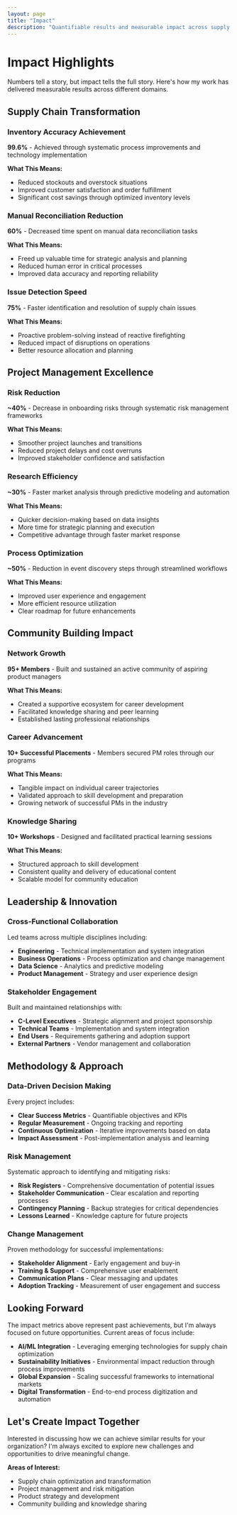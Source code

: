 ```yaml
---
layout: page
title: "Impact"
description: "Quantifiable results and measurable impact across supply chain transformation, project management, and community building initiatives."
---
```


# Impact Highlights

Numbers tell a story, but impact tells the full story. Here's how my work has delivered measurable results across different domains.

## Supply Chain Transformation

### Inventory Accuracy Achievement
**99.6%** - Achieved through systematic process improvements and technology implementation

**What This Means:**
- Reduced stockouts and overstock situations
- Improved customer satisfaction and order fulfillment
- Significant cost savings through optimized inventory levels

### Manual Reconciliation Reduction
**60%** - Decreased time spent on manual data reconciliation tasks

**What This Means:**
- Freed up valuable time for strategic analysis and planning
- Reduced human error in critical processes
- Improved data accuracy and reporting reliability

### Issue Detection Speed
**75%** - Faster identification and resolution of supply chain issues

**What This Means:**
- Proactive problem-solving instead of reactive firefighting
- Reduced impact of disruptions on operations
- Better resource allocation and planning

## Project Management Excellence

### Risk Reduction
**~40%** - Decrease in onboarding risks through systematic risk management frameworks

**What This Means:**
- Smoother project launches and transitions
- Reduced project delays and cost overruns
- Improved stakeholder confidence and satisfaction

### Research Efficiency
**~30%** - Faster market analysis through predictive modeling and automation

**What This Means:**
- Quicker decision-making based on data insights
- More time for strategic planning and execution
- Competitive advantage through faster market response

### Process Optimization
**~50%** - Reduction in event discovery steps through streamlined workflows

**What This Means:**
- Improved user experience and engagement
- More efficient resource utilization
- Clear roadmap for future enhancements

## Community Building Impact

### Network Growth
**95+ Members** - Built and sustained an active community of aspiring product managers

**What This Means:**
- Created a supportive ecosystem for career development
- Facilitated knowledge sharing and peer learning
- Established lasting professional relationships

### Career Advancement
**10+ Successful Placements** - Members secured PM roles through our programs

**What This Means:**
- Tangible impact on individual career trajectories
- Validated approach to skill development and preparation
- Growing network of successful PMs in the industry

### Knowledge Sharing
**10+ Workshops** - Designed and facilitated practical learning sessions

**What This Means:**
- Structured approach to skill development
- Consistent quality and delivery of educational content
- Scalable model for community education

## Leadership & Innovation

### Cross-Functional Collaboration
Led teams across multiple disciplines including:
- **Engineering** - Technical implementation and system integration
- **Business Operations** - Process optimization and change management
- **Data Science** - Analytics and predictive modeling
- **Product Management** - Strategy and user experience design

### Stakeholder Engagement
Built and maintained relationships with:
- **C-Level Executives** - Strategic alignment and project sponsorship
- **Technical Teams** - Implementation and system integration
- **End Users** - Requirements gathering and adoption support
- **External Partners** - Vendor management and collaboration

## Methodology & Approach

### Data-Driven Decision Making
Every project includes:
- **Clear Success Metrics** - Quantifiable objectives and KPIs
- **Regular Measurement** - Ongoing tracking and reporting
- **Continuous Optimization** - Iterative improvements based on data
- **Impact Assessment** - Post-implementation analysis and learning

### Risk Management
Systematic approach to identifying and mitigating risks:
- **Risk Registers** - Comprehensive documentation of potential issues
- **Stakeholder Communication** - Clear escalation and reporting processes
- **Contingency Planning** - Backup strategies for critical dependencies
- **Lessons Learned** - Knowledge capture for future projects

### Change Management
Proven methodology for successful implementations:
- **Stakeholder Alignment** - Early engagement and buy-in
- **Training & Support** - Comprehensive user enablement
- **Communication Plans** - Clear messaging and updates
- **Adoption Tracking** - Measurement of user engagement and success

## Looking Forward

The impact metrics above represent past achievements, but I'm always focused on future opportunities. Current areas of focus include:

- **AI/ML Integration** - Leveraging emerging technologies for supply chain optimization
- **Sustainability Initiatives** - Environmental impact reduction through process improvements
- **Global Expansion** - Scaling successful frameworks to international markets
- **Digital Transformation** - End-to-end process digitization and automation

## Let's Create Impact Together

Interested in discussing how we can achieve similar results for your organization? I'm always excited to explore new challenges and opportunities to drive meaningful change.

**Areas of Interest:**
- Supply chain optimization and transformation
- Project management and risk mitigation
- Product strategy and development
- Community building and knowledge sharing
